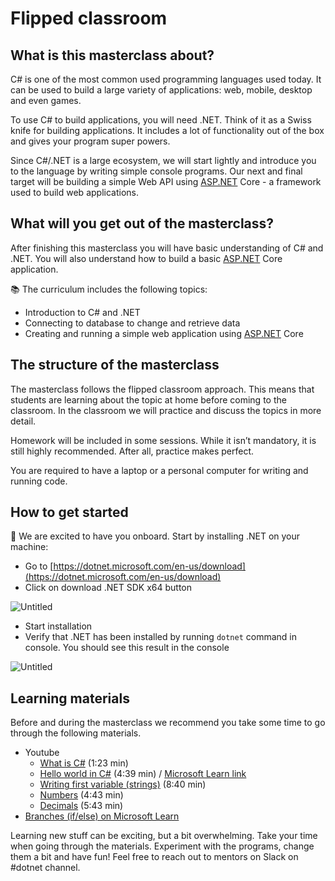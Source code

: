 # Flipped classroom

## What is this masterclass about?

C# is one of the most common used programming languages used today. It can be used to build a large variety of applications: web, mobile, desktop and even games.

To use C# to build applications, you will need .NET. Think of it as a Swiss knife for building applications. It includes a lot of functionality out of the box and gives your program super powers.

Since C#/.NET is a large ecosystem, we will start lightly and introduce you to the language by writing simple console programs. Our next and final target will be building a simple Web API using [ASP.NET](http://ASP.NET) Core - a framework used to build web applications. 

## What will you get out of the masterclass?

After finishing this masterclass you will have basic understanding of C# and .NET. You will also understand how to build a basic [ASP.NET](http://ASP.NET) Core application.

📚 The curriculum includes the following topics:

- Introduction to C# and .NET
- Connecting to database to change and retrieve data
- Creating and running a simple web application using [ASP.NET](http://ASP.NET) Core

## The structure of the masterclass

The masterclass follows the flipped classroom approach. This means that students are learning about the topic at home before coming to the classroom. In the classroom we will practice and discuss the topics in more detail.

Homework will be included in some sessions. While it isn’t mandatory, it is still highly recommended. After all, practice makes perfect.

You are required to have a laptop or a personal computer for writing and running code.

## How to get started

🎉 We are excited to have you onboard. Start by installing  .NET on your machine:

- Go to [https://dotnet.microsoft.com/en-us/download](https://dotnet.microsoft.com/en-us/download)
- Click on download .NET SDK x64 button

![Untitled](Flipped%20classroom%2045e42738f31043098c13f6abab5598b2/Untitled.png)

- Start installation
- Verify that .NET has been installed by running  `dotnet` command in console. You should see this result in the console

![Untitled](Flipped%20classroom%2045e42738f31043098c13f6abab5598b2/Untitled%201.png)

## Learning materials

Before and during the masterclass we recommend you take some time to go through the following materials.

- Youtube
    - [What is C#](https://youtu.be/BM4CHBmAPh4) (1:23 min)
    - [Hello world in C#](https://youtu.be/KT2VR7m19So) (4:39 min) / [Microsoft Learn link](https://docs.microsoft.com/en-gb/learn/modules/csharp-write-first/)
    - [Writing first variable (strings)](https://youtu.be/JSpC7Cz64h0) (8:40 min)
    - [Numbers](https://youtu.be/jEE0pWTq54U) (4:43 min)
    - [Decimals](https://youtu.be/kdKcpF9roeU) (5:43 min)
- [Branches (if/else) on Microsoft Learn](https://docs.microsoft.com/en-gb/learn/modules/csharp-if-elseif-else/1-introduction)

Learning new stuff can be exciting, but a bit overwhelming. Take your time when going through the materials. Experiment with the programs, change them a bit and have fun! Feel free to reach out to mentors on Slack on #dotnet channel.
